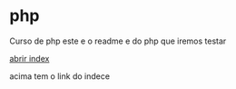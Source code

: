 # php
 Curso de php
este e o readme e do php que iremos testar

<a href="https://frankpechisso.github.io/php/index.html">abrir index</a>

acima tem o link do indece